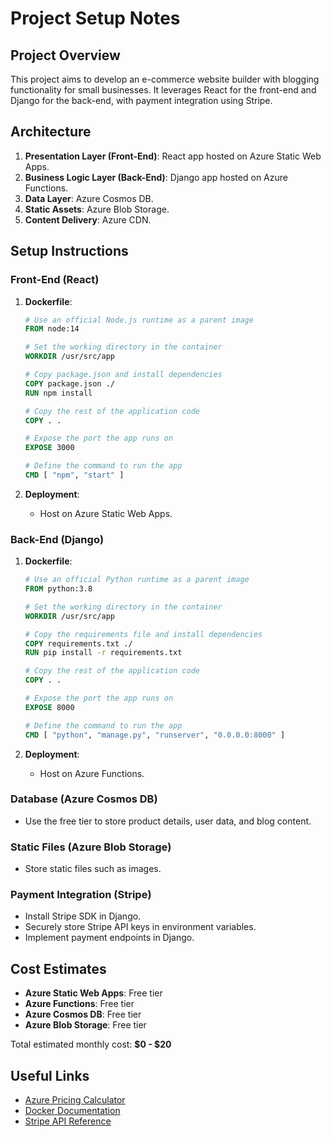 # Project Setup Notes

## Project Overview
This project aims to develop an e-commerce website builder with blogging functionality for small businesses. It leverages React for the front-end and Django for the back-end, with payment integration using Stripe.

## Architecture
1. **Presentation Layer (Front-End)**: React app hosted on Azure Static Web Apps.
2. **Business Logic Layer (Back-End)**: Django app hosted on Azure Functions.
3. **Data Layer**: Azure Cosmos DB.
4. **Static Assets**: Azure Blob Storage.
5. **Content Delivery**: Azure CDN.

## Setup Instructions
### Front-End (React)
1. **Dockerfile**:
    ```dockerfile
    # Use an official Node.js runtime as a parent image
    FROM node:14
    
    # Set the working directory in the container
    WORKDIR /usr/src/app
    
    # Copy package.json and install dependencies
    COPY package.json ./
    RUN npm install
    
    # Copy the rest of the application code
    COPY . .
    
    # Expose the port the app runs on
    EXPOSE 3000
    
    # Define the command to run the app
    CMD [ "npm", "start" ]
    ```

2. **Deployment**:
    - Host on Azure Static Web Apps.

### Back-End (Django)
1. **Dockerfile**:
    ```dockerfile
    # Use an official Python runtime as a parent image
    FROM python:3.8
    
    # Set the working directory in the container
    WORKDIR /usr/src/app
    
    # Copy the requirements file and install dependencies
    COPY requirements.txt ./
    RUN pip install -r requirements.txt
    
    # Copy the rest of the application code
    COPY . .
    
    # Expose the port the app runs on
    EXPOSE 8000
    
    # Define the command to run the app
    CMD [ "python", "manage.py", "runserver", "0.0.0.0:8000" ]
    ```

2. **Deployment**:
    - Host on Azure Functions.

### Database (Azure Cosmos DB)
- Use the free tier to store product details, user data, and blog content.

### Static Files (Azure Blob Storage)
- Store static files such as images.

### Payment Integration (Stripe)
- Install Stripe SDK in Django.
- Securely store Stripe API keys in environment variables.
- Implement payment endpoints in Django.

## Cost Estimates
- **Azure Static Web Apps**: Free tier
- **Azure Functions**: Free tier
- **Azure Cosmos DB**: Free tier
- **Azure Blob Storage**: Free tier

Total estimated monthly cost: **$0 - $20**

## Useful Links
- [Azure Pricing Calculator](https://azure.microsoft.com/en-us/pricing/calculator/)
- [Docker Documentation](https://docs.docker.com/)
- [Stripe API Reference](https://stripe.com/docs/api)

